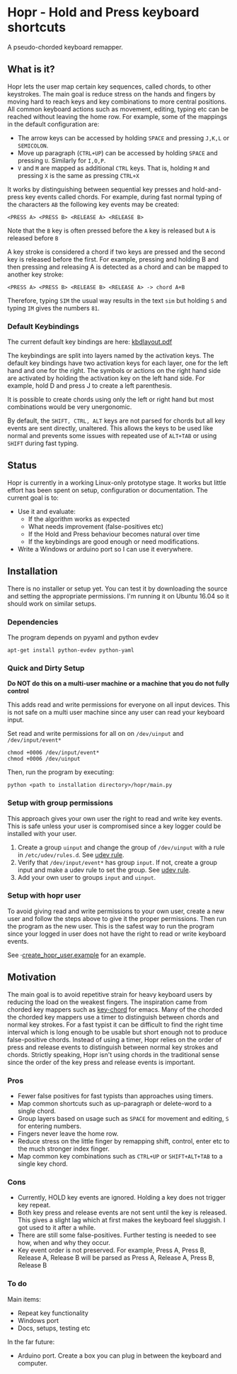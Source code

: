 # Hopr - Hold and Press keyboard shortcuts
A pseudo-chorded keyboard remapper.

## What is it?
Hopr lets the user map certain key sequences, called chords, to other keystrokes. The main goal is reduce stress on the hands and fingers by moving hard to reach keys and key combinations to more central positions. All common keyboard actions such as movement, editing, typing etc can be reached without leaving the home row. For example, some of the mappings in the default configuration are:

* The arrow keys can be accessed by holding `SPACE` and pressing `J,K,L` or `SEMICOLON`. 
* Move up paragraph (`CTRL+UP`) can be accessed by holding `SPACE` and pressing `U`. Similarly for `I,O,P`.
* `V` and `M` are mapped as additional `CTRL` keys. That is, holding `M` and pressing `X` is the same as pressing `CTRL+X`

It works by distinguishing between sequential key presses and hold-and-press key events called chords. For example, during fast normal typing of the characters `AB` the following key events may be created:

    <PRESS A> <PRESS B> <RELEASE A> <RELEASE B>

Note that the `B` key is often pressed before the `A` key is released but `A` is released before `B`

A key stroke is considered a chord if two keys are pressed and the second key is released before the first. For example, pressing and holding B and then pressing and releasing A is detected as a chord and can be mapped to another key stroke:

    <PRESS A> <PRESS B> <RELEASE B> <RELEASE A> -> chord A+B
    
Therefore, typing `SIM` the usual way results in the text `sim` but holding `S` and typing `IM` gives the numbers `81`.

### Default Keybindings
The current default key bindings are here: [kbdlayout.pdf](doc/kbdlayout.pdf)

The keybindings are split into layers named by the activation keys. The default key bindings have two activation keys for each layer, one for the left hand and one for the right. The symbols or actions on the right hand side are activated by holding the activation key on the left hand side. For example, hold D and press J to create a left parenthesis.

It is possible to create chords using only the left or right hand but most combinations would be very unergonomic. 

By default, the `SHIFT, CTRL, ALT` keys are not parsed for chords but all key events are sent directly, unaltered. This allows the keys to be used like normal and prevents some issues with repeated use of `ALT+TAB` or using `SHIFT` during fast typing.

## Status
Hopr is currently in a working Linux-only prototype stage. It works but little effort has been spent on setup, configuration or documentation. The current goal is to:

* Use it and evaluate:
  * If the algorithm works as expected
  * What needs improvement (false-positives etc)
  * If the Hold and Press behaviour becomes natural over time
  * If the keybindings are good enough or need modifications.
* Write a Windows or arduino port so I can use it everywhere.

## Installation

There is no installer or setup yet. You can test it by downloading the source and setting the appropriate permissions. I'm running it on Ubuntu 16.04 so it should work on similar setups.

### Dependencies
The program depends on pyyaml and python evdev 

    apt-get install python-evdev python-yaml

### Quick and Dirty Setup

**Do NOT do this on a multi-user machine or a machine that you do not fully control**

This adds read and write permissions for everyone on all input devices. This is not safe on a multi user machine since any user can read your keyboard input.

Set read and write permissions for all on on `/dev/uinput` and `/dev/input/event*`

    chmod +0006 /dev/input/event*
    chmod +0006 /dev/uinput
   
Then, run the program by executing:

    python <path to installation directory>/hopr/main.py

### Setup with group permissions

This approach gives your own user the right to read and write key events. This is safe unless your user is compromised since a key logger could be installed with your user.

1. Create a group `uinput` and change the group of `/dev/uinput` with a rule in `/etc/udev/rules.d`. See [udev rule](script/misc/91_hopr.rules).
1. Verify that `/dev/input/event*` has group `input`. If not, create a group input and make a udev rule to set the group. See [udev rule](script/misc/91_hopr.rules).
1. Add your own user to groups `input` and `uinput`.


### Setup with hopr user

To avoid giving read and write permissions to your own user, create a new user and follow the steps above to give it the proper permissions. Then run the program as the new user. This is the safest way to run the program since your logged in user does not have the right to read or write keyboard events.

See ·[create_hopr_user.example](script/misc/create_hopr_user.example) for an example.


## Motivation
The main goal is to avoid repetitive strain for heavy keyboard users by reducing the load on the weakest fingers. The inspiration came from chorded key mappers such as [key-chord](https://www.emacswiki.org/emacs/KeyChord) for emacs. Many of the chorded the chorded key mappers use a timer to distinguish between chords and normal key strokes. For a fast typist it can be difficult to find the right time interval which is long enough to be usable but short enough not to produce false-positive chords. Instead of using a timer, Hopr relies on the order of press and release events to distinguish between normal key strokes and chords. Strictly speaking, Hopr isn't using chords in the traditional sense since the order of the key press and release events is important. 

### Pros
* Fewer false positives for fast typists than approaches using timers.
* Map common shortcuts such as up-paragraph or delete-word to a single chord. 
* Group layers based on usage such as `SPACE` for movement and editing, `S` for entering numbers.
* Fingers never leave the home row. 
* Reduce stress on the little finger by remapping shift, control, enter etc to the much stronger index finger.
* Map common key combinations such as `CTRL+UP` or `SHIFT+ALT+TAB` to a single key chord. 

### Cons
* Currently, HOLD key events are ignored. Holding a key does not trigger key repeat.
* Both key press and release events are not sent until the key is released. This gives a slight lag which at first makes the keyboard feel sluggish. I got used to it after a while.
* There are still some false-positives. Further testing is needed to see how, when and why they occur. 
* Key event order is not preserved. For example, Press A, Press B, Release A, Release B will be parsed as Press A, Release A, Press B, Release B


### To do

Main items:

* Repeat key functionality
* Windows port
* Docs, setups, testing etc

In the far future:

* Arduino port. Create a box you can plug in between the keyboard and computer. 
